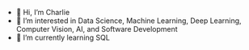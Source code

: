 - 👋 Hi, I’m Charlie
- 👀 I’m interested in Data Science, Machine Learning, Deep Learning, Computer Vision, AI, and Software Development
- 🌱 I’m currently learning SQL

<!---
charlesrclark1243/charlesrclark1243 is a ✨ special ✨ repository because its `README.md` (this file) appears on your GitHub profile.
You can click the Preview link to take a look at your changes.
--->
